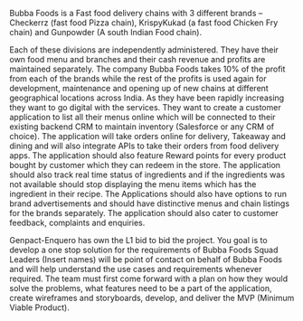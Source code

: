 Bubba Foods is a Fast food delivery chains with 3 different brands – Checkerrz (fast food Pizza chain), KrispyKukad (a fast food Chicken Fry chain) and Gunpowder (A south Indian Food chain). 

Each of these divisions are independently administered. They have their own food menu and branches and their cash revenue and profits are maintained separately. The company Bubba Foods takes 10% of the profit from each of the brands while the rest of the profits is used again for development, maintenance and opening up of new chains at different geographical locations across India. As they have been rapidly increasing they want to go digital with the services. They want to create a customer application to list all their menus online which will be connected to their existing backend CRM to maintain inventory (Salesforce or any CRM of choice). The application will take orders online for delivery, Takeaway and dining and will also integrate APIs to take their orders from food delivery apps. The application should also feature Reward points for every product bought by customer which they can redeem in the store. The application should also track real time status of ingredients and if the ingredients was not available should stop displaying the menu items which has the ingredient in their recipe. The Applications should also have options to run brand advertisements and should have distinctive menus and chain listings for the brands separately. The application should also cater to customer feedback, complaints and enquiries.

Genpact-Enquero has own the L1 bid to bid the project. You goal is to develop a one stop solution for the requirements of Bubba Foods
Squad Leaders (Insert names) will be point of contact on behalf of Bubba Foods and will help understand the use cases and requirements whenever required. 
The team must first come forward with a plan on how they would solve the problems, what features need to be a part of the application, create wireframes and storyboards, develop, and deliver the MVP (Minimum Viable Product).
